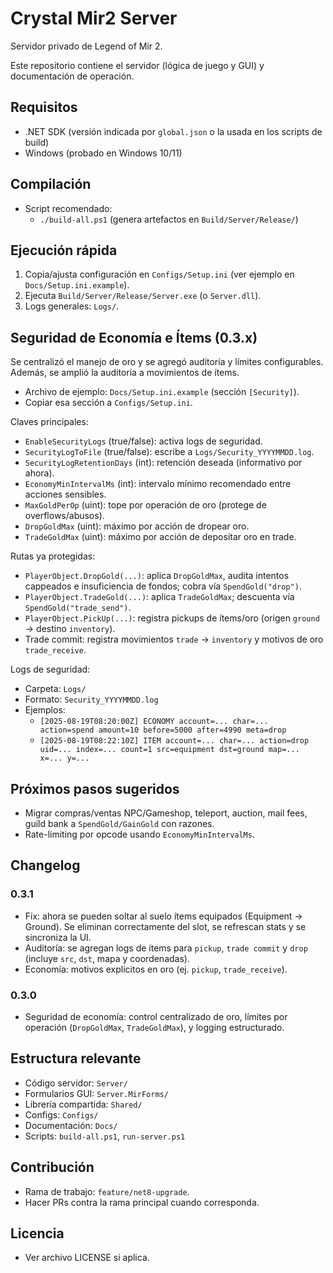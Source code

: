 # Crystal Mir2 Server

Servidor privado de Legend of Mir 2.

Este repositorio contiene el servidor (lógica de juego y GUI) y documentación de operación.

## Requisitos
- .NET SDK (versión indicada por `global.json` o la usada en los scripts de build)
- Windows (probado en Windows 10/11)

## Compilación
- Script recomendado:
  - `./build-all.ps1` (genera artefactos en `Build/Server/Release/`)

## Ejecución rápida
1) Copia/ajusta configuración en `Configs/Setup.ini` (ver ejemplo en `Docs/Setup.ini.example`).
2) Ejecuta `Build/Server/Release/Server.exe` (o `Server.dll`).
3) Logs generales: `Logs/`.

## Seguridad de Economía e Ítems (0.3.x)
Se centralizó el manejo de oro y se agregó auditoría y límites configurables. Además, se amplió la auditoría a movimientos de ítems.

- Archivo de ejemplo: `Docs/Setup.ini.example` (sección `[Security]`).
- Copiar esa sección a `Configs/Setup.ini`.

Claves principales:
- `EnableSecurityLogs` (true/false): activa logs de seguridad.
- `SecurityLogToFile` (true/false): escribe a `Logs/Security_YYYYMMDD.log`.
- `SecurityLogRetentionDays` (int): retención deseada (informativo por ahora).
- `EconomyMinIntervalMs` (int): intervalo mínimo recomendado entre acciones sensibles.
- `MaxGoldPerOp` (uint): tope por operación de oro (protege de overflows/abusos).
- `DropGoldMax` (uint): máximo por acción de dropear oro.
- `TradeGoldMax` (uint): máximo por acción de depositar oro en trade.

Rutas ya protegidas:
- `PlayerObject.DropGold(...)`: aplica `DropGoldMax`, audita intentos cappeados e insuficiencia de fondos; cobra vía `SpendGold("drop")`.
- `PlayerObject.TradeGold(...)`: aplica `TradeGoldMax`; descuenta vía `SpendGold("trade_send")`.
- `PlayerObject.PickUp(...)`: registra pickups de ítems/oro (origen `ground` -> destino `inventory`).
- Trade commit: registra movimientos `trade` -> `inventory` y motivos de oro `trade_receive`.

Logs de seguridad:
- Carpeta: `Logs/`
- Formato: `Security_YYYYMMDD.log`
- Ejemplos:
  - `[2025-08-19T08:20:00Z] ECONOMY account=... char=... action=spend amount=10 before=5000 after=4990 meta=drop`
  - `[2025-08-19T08:22:10Z] ITEM account=... char=... action=drop uid=... index=... count=1 src=equipment dst=ground map=... x=... y=...` 

## Próximos pasos sugeridos
- Migrar compras/ventas NPC/Gameshop, teleport, auction, mail fees, guild bank a `SpendGold/GainGold` con razones.
- Rate-limiting por opcode usando `EconomyMinIntervalMs`.

## Changelog

### 0.3.1
- Fix: ahora se pueden soltar al suelo ítems equipados (Equipment -> Ground). Se eliminan correctamente del slot, se refrescan stats y se sincroniza la UI.
- Auditoría: se agregan logs de ítems para `pickup`, `trade commit` y `drop` (incluye `src`, `dst`, mapa y coordenadas).
- Economía: motivos explícitos en oro (ej. `pickup`, `trade_receive`).

### 0.3.0
- Seguridad de economía: control centralizado de oro, límites por operación (`DropGoldMax`, `TradeGoldMax`), y logging estructurado.

## Estructura relevante
- Código servidor: `Server/`
- Formularios GUI: `Server.MirForms/`
- Librería compartida: `Shared/`
- Configs: `Configs/`
- Documentación: `Docs/`
- Scripts: `build-all.ps1`, `run-server.ps1`

## Contribución
- Rama de trabajo: `feature/net8-upgrade`.
- Hacer PRs contra la rama principal cuando corresponda.

## Licencia
- Ver archivo LICENSE si aplica.
